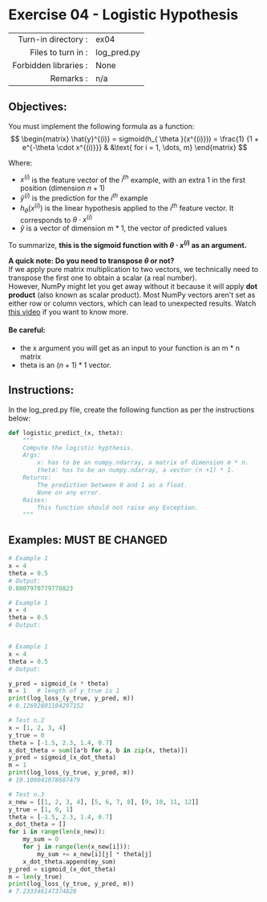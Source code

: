# Exercise 04 - Logistic Hypothesis

|                         |                         |
| -----------------------:| ----------------------- |
|   Turn-in directory :   |  ex04                   |
|   Files to turn in :    |  log_pred.py            |
|   Forbidden libraries : |  None                |
|   Remarks :             |  n/a                    |

## Objectives:
You must implement the following formula as a function:  
$$
\begin{matrix}
\hat{y}^{(i)} = sigmoid(h_{ \theta }(x^{(i)})) = \frac{1} {1 + e^{-\theta \cdot x^{(i)}}} & &\text{ for i = 1, \dots, m}    
\end{matrix}
$$

Where:
- $x^{(i)}$ is the feature vector of the $i^{th}$ example, with an extra $1$ in the first position (dimension $n + 1$)
- $\hat{y}^{(i)}$ is the prediction for the $i^{th}$ example
- $h_{\theta}(x^{(i)})$ is the linear hypothesis applied to the $i^{th}$ feature vector. It corresponds to $\theta \cdot x^{(i)}$
- $\hat{y}$ is a vector of dimension m * 1, the vector of predicted values

To summarize, **this is the sigmoid function with $\theta \cdot x^{(i)}$ as an argument.**

**A quick note: Do you need to transpose $\theta$ or not?**  
If we apply pure matrix multiplication to two vectors, we technically need to transpose the first one to obtain a scalar (a real number).  
However, NumPy might let you get away without it because it will apply **dot product** (also known as scalar product). Most NumPy vectors aren't set as either row or column vectors, which can lead to unexpected results. Watch [this video](https://www.youtube.com/watch?v=V2QlTmh6P2Y) if you want to know more.


#### Be careful: 
- the x argument you will get as an input to your function is an m * n matrix
- theta is an $(n + 1) * 1$ vector. 

## Instructions:
In the log_pred.py file, create the following function as per the instructions below: 
```python
def logistic_predict_(x, theta):
    """
    Compute the logistic hypthesis.
    Args:
        x: has to be an numpy.ndarray, a matrix of dimension m * n.
        theta: has to be an numpy.ndarray, a vector (n +1) * 1.
    Returns:
        The prediction between 0 and 1 as a float.
        None on any error.
    Raises:
        This function should not raise any Exception.
    """
```

## Examples: MUST BE CHANGED
```python
# Example 1
x = 4
theta = 0.5
# Output: 
0.8807970779778823

# Example 1
x = 4
theta = 0.5
# Output: 


# Example 1
x = 4
theta = 0.5
# Output: 

y_pred = sigmoid_(x * theta)
m = 1   # length of y_true is 1
print(log_loss_(y_true, y_pred, m))
# 0.12692801104297152

# Test n.2
x = [1, 2, 3, 4]
y_true = 0
theta = [-1.5, 2.3, 1.4, 0.7]
x_dot_theta = sum([a*b for a, b in zip(x, theta)])
y_pred = sigmoid_(x_dot_theta)
m = 1
print(log_loss_(y_true, y_pred, m))
# 10.100041078687479

# Test n.3
x_new = [[1, 2, 3, 4], [5, 6, 7, 8], [9, 10, 11, 12]]
y_true = [1, 0, 1]
theta = [-1.5, 2.3, 1.4, 0.7]
x_dot_theta = []
for i in range(len(x_new)):
    my_sum = 0
    for j in range(len(x_new[i])):
        my_sum += x_new[i][j] * theta[j]
    x_dot_theta.append(my_sum)
y_pred = sigmoid_(x_dot_theta)
m = len(y_true)
print(log_loss_(y_true, y_pred, m))
# 7.233346147374828
```
